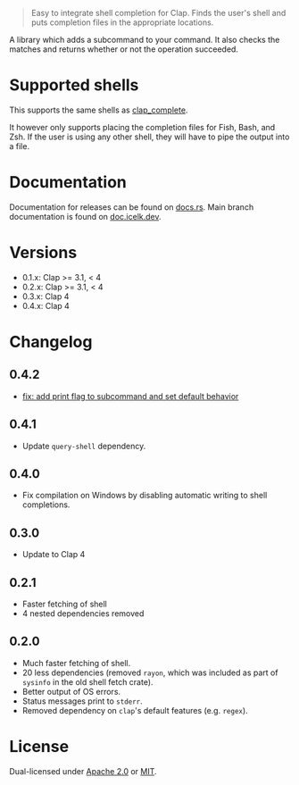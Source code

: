 > Easy to integrate shell completion for Clap. Finds the user's shell and puts
> completion files in the appropriate locations.

A library which adds a subcommand to your command. It also checks the matches and returns whether or not the operation succeeded.

# Supported shells

This supports the same shells as [clap_complete](https://crates.io/crates/clap_complete).

It however only supports placing the completion files for Fish, Bash, and Zsh. If the user is using any other shell, they will have to pipe the output into a file.

# Documentation

Documentation for releases can be found on [docs.rs](https://docs.rs/clap_autocomplete).
Main branch documentation is found on [doc.icelk.dev](https://doc.icelk.dev/clap_autocomplete/clap_autocomplete/).

# Versions

-   0.1.x: Clap >= 3.1, < 4
-   0.2.x: Clap >= 3.1, < 4
-   0.3.x: Clap 4
-   0.4.x: Clap 4

# Changelog

## 0.4.2

- [fix: add print flag to subcommand and set default behavior](https://github.com/Icelk/clap_autocomplete/pull/3)

## 0.4.1

-   Update `query-shell` dependency.

## 0.4.0

-   Fix compilation on Windows by disabling automatic writing to shell completions.

## 0.3.0

-   Update to Clap 4

## 0.2.1

-   Faster fetching of shell
-   4 nested dependencies removed

## 0.2.0

-   Much faster fetching of shell.
-   20 less dependencies (removed `rayon`, which was included as part of `sysinfo` in the old shell fetch crate).
-   Better output of OS errors.
-   Status messages print to `stderr`.
-   Removed dependency on `clap`'s default features (e.g. `regex`).

# License

Dual-licensed under [Apache 2.0](LICENSE-APACHE) or [MIT](LICENSE-MIT).
